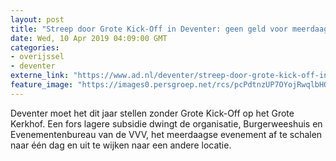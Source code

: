 ```yaml
---
layout: post
title: "Streep door Grote Kick-Off in Deventer: geen geld voor meerdaags festival"
date: Wed, 10 Apr 2019 04:09:00 GMT
categories: 
- overijssel 
- deventer 
externe_link: "https://www.ad.nl/deventer/streep-door-grote-kick-off-in-deventer-geen-geld-voor-meerdaags-festival~ab2598fd/"
feature_image: "https://images0.persgroep.net/rcs/pcPdtnzUP7OYojRwqlbHOBZZfoo/diocontent/110812014/_fitwidth/400/?appId=21791a8992982cd8da851550a453bd7f&quality=0.7"
---
```


Deventer moet het dit jaar stellen zonder Grote Kick-Off op het Grote Kerkhof. Een fors lagere subsidie dwingt de organisatie, Burgerweeshuis en Evenementenbureau van de VVV, het meerdaagse evenement af te schalen naar één dag en uit te wijken naar een andere locatie.
